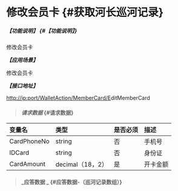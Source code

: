 # 修改会员卡 {#获取河长巡河记录}

##### _【功能说明】_ {#【功能说明】}

修改会员卡

_**【应用场景】**_

修改会员卡

_**【接口地址】**_

[http://ip:port/WalletAction/MemberCard/E](http://ip:port/HMQuery/PatrolRiver/GetPatrolRivers)ditMemberCard

> #### _请求数据_ {#请求数据}

| 变量名 | 类型 | 是否必须 | 描述 |
| :--- | :--- | :--- | :--- |
| CardPhoneNo | string | 否 | 手机号 |
| IDCard | string | 否 | 身份证 |
| CardAmount | decimal（18，2） | 是 | 开卡金额 |

> #### _应答数据 _ {#应答数据-（巡河记录数组）}



